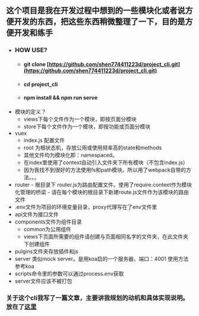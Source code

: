 
## 这个项目是我在开发过程中想到的一些模块化或者说方便开发的东西，把这些东西稍微整理了一下，目的是方便开发和练手
* ### HOW USE?
     - #### git clone [https://github.com/shen774411223d/project_cli.git](https://github.com/shen774411223d/project_cli.git)
     - #### cd project_cli
     - #### npm install && npm run serve

- 模块的定义？
     - views下每个文件作为一个模块，即按页面分模块
     - store下每个文件作为一个模块，即按功能或页面分模块
- vuex
     - index.js 配置文件
     - root 为根状态机，存放公用或使用频率高的state和methods
     - 其他文件均为模块化即：namespaced。
	- 在index里使用了context自动引入文件夹下所有模块（不包含index.js）
	- 因为我找不到很好的方法使用fs和path模块。所以用了webpack自带的方法。。。
- router
      - 根目录下 router.js为路由配置文件。使用了require.context作为模块化管理的桥梁
      - 请在每个模块的根目录下新建route.js文件作为该模块的路由文件
- .env文件为项目的环境变量目录，proxy代理写在了env文件里
- api文件为接口文件
- components文件为组件目录
     - common为公用组件
     - views下页面所需要的组件请创建与页面相同名字的文件夹，在此文件夹下创建组件
- pulgins文件夹存放插件和js
- server 类似mock server。是用koa启的一个服务器，端口：4001 使用方法参考koa
- scripts命令里的参数可以通过process.env获取
- server文件应该不被打包

### 关于这个cli我写了一篇文章，主要讲我规划的动机和具体实现说明。放在了[这里](https://github.com/shen774411223d/book/blob/master/%E6%88%91%E7%9A%84%E9%A1%B9%E7%9B%AE%E6%9E%B6%E6%9E%84.md)
